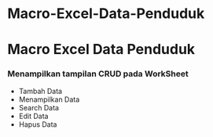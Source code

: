 # Macro-Excel-Data-Penduduk
<h1>Macro Excel Data Penduduk</h1>

<h3>Menampilkan tampilan CRUD pada WorkSheet</h3>
<ul>
  <li>Tambah Data</li>
  <li>Menampilkan Data</li>
  <li>Search Data</li>
  <li>Edit Data</li>
  <li>Hapus Data</li>
</ul>
